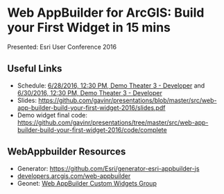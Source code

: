 # Web AppBuilder for ArcGIS: Build your First Widget in 15 mins

Presented: Esri User Conference 2016

## Useful Links

* Schedule: [6/28/2016, 12:30 PM, Demo Theater 3 - Developer](https://uc.schedule.esri.com/#schedule/56fb2d884be5ddcd240007f1/56fb2d894be5ddcd240007f2) and [6/30/2016, 12:30 PM, Demo Theater 3 - Developer](https://uc.schedule.esri.com/#schedule/56fb2d884be5ddcd240007f1/56fb2d894be5ddcd240007f4)
* Slides: https://github.com/gavinr/presentations/blob/master/src/web-app-builder-build-your-first-widget-2016/slides.pdf
* Demo widget final code: https://github.com/gavinr/presentations/tree/master/src/web-app-builder-build-your-first-widget-2016/code/complete

## WebAppbuilder Resources

 * Generator: https://github.com/Esri/generator-esri-appbuilder-js
 * [developers.arcgis.com/web-appbuilder](https://developers.arcgis.com/web-appbuilder/)
 * Geonet: [Web AppBuilder Custom Widgets Group](https://geonet.esri.com/groups/web-app-builder-custom-widgets)
